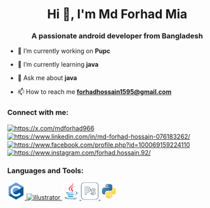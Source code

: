 <h1 align="center">Hi 👋, I'm Md Forhad Mia</h1>
<h3 align="center">A passionate android developer from Bangladesh</h3>

- 🔭 I’m currently working on **Pupc**

- 🌱 I’m currently learning **java**

- 💬 Ask me about **java**

- 📫 How to reach me **forhadhossain1595@gmail.com**

<h3 align="left">Connect with me:</h3>
<p align="left">
<a href="https://twitter.com/https://x.com/mdforhad966" target="blank"><img align="center" src="https://raw.githubusercontent.com/rahuldkjain/github-profile-readme-generator/master/src/images/icons/Social/twitter.svg" alt="https://x.com/mdforhad966" height="30" width="40" /></a>
<a href="https://linkedin.com/in/https://www.linkedin.com/in/md-forhad-hossain-076183262/" target="blank"><img align="center" src="https://raw.githubusercontent.com/rahuldkjain/github-profile-readme-generator/master/src/images/icons/Social/linked-in-alt.svg" alt="https://www.linkedin.com/in/md-forhad-hossain-076183262/" height="30" width="40" /></a>
<a href="https://fb.com/https://www.facebook.com/profile.php?id=100069159224110" target="blank"><img align="center" src="https://raw.githubusercontent.com/rahuldkjain/github-profile-readme-generator/master/src/images/icons/Social/facebook.svg" alt="https://www.facebook.com/profile.php?id=100069159224110" height="30" width="40" /></a>
<a href="https://instagram.com/https://www.instagram.com/forhad.hossain.92/" target="blank"><img align="center" src="https://raw.githubusercontent.com/rahuldkjain/github-profile-readme-generator/master/src/images/icons/Social/instagram.svg" alt="https://www.instagram.com/forhad.hossain.92/" height="30" width="40" /></a>
</p>

<h3 align="left">Languages and Tools:</h3>
<p align="left"> <a href="https://www.cprogramming.com/" target="_blank" rel="noreferrer"> <img src="https://raw.githubusercontent.com/devicons/devicon/master/icons/c/c-original.svg" alt="c" width="40" height="40"/> </a> <a href="https://www.adobe.com/in/products/illustrator.html" target="_blank" rel="noreferrer"> <img src="https://www.vectorlogo.zone/logos/adobe_illustrator/adobe_illustrator-icon.svg" alt="illustrator" width="40" height="40"/> </a> <a href="https://www.java.com" target="_blank" rel="noreferrer"> <img src="https://raw.githubusercontent.com/devicons/devicon/master/icons/java/java-original.svg" alt="java" width="40" height="40"/> </a> <a href="https://www.photoshop.com/en" target="_blank" rel="noreferrer"> <img src="https://raw.githubusercontent.com/devicons/devicon/master/icons/photoshop/photoshop-line.svg" alt="photoshop" width="40" height="40"/> </a> <a href="https://www.python.org" target="_blank" rel="noreferrer"> <img src="https://raw.githubusercontent.com/devicons/devicon/master/icons/python/python-original.svg" alt="python" width="40" height="40"/> </a> </p>
